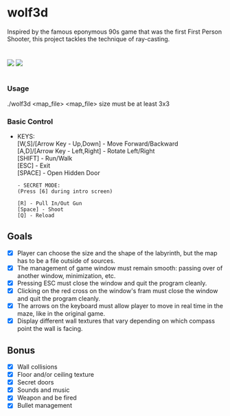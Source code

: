# wolf3d
Inspired by the famous eponymous 90s game that was the first First Person Shooter, this project tackles the technique of ray-casting.

#
![](regularMode.gif) ![](secretMode.gif)
#

### Usage
  ./wolf3d <map_file>
	<map_file> size must be at least 3x3
  
### Basic Control
  - KEYS:  
	[W,S]/[Arrow Key - Up,Down] - Move Forward/Backward  
	[A,D]/[Arrow Key - Left,Right] - Rotate Left/Right  
	[SHIFT] - Run/Walk  
	[ESC] - Exit  
	[SPACE] - Open Hidden Door  

		- SECRET MODE:  
		(Press [6] during intro screen)  
  
		[R] - Pull In/Out Gun  
		[Space] - Shoot  
		[Q] - Reload  
 
 
## Goals
- [x] Player can choose the size and the shape of the labyrinth, but the map has to be a file outside of sources.
- [x] The management of game window must remain smooth: passing over of another window, minimization, etc.
- [x] Pressing ESC must close the window and quit the program cleanly.
- [x] Clicking on the red cross on the window's fram must close the window and quit the program cleanly.
- [x] The arrows on the keyboard must allow player to move in real time in the maze, like in the original game.
- [x] Display different wall textures that vary depending on which compass point the wall is facing.
  
## Bonus
- [x] Wall collisions
- [x] Floor and/or ceiling texture
- [x] Secret doors
- [x] Sounds and music
- [x] Weapon and be fired
- [x] Bullet management
